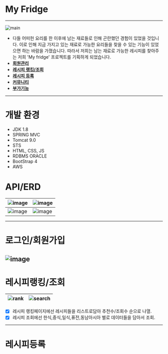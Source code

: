 # My Fridge
---
![main](https://github.com/tjehdgh/myfridge/assets/146055280/c215bc61-fd05-4447-9b8e-309c9b8410e0)
<br>
* 다들 어떠헌 요리를 한 이후에 남는 
재료들로 인해 곤란했던 경험이 있었을 것입니다.
이로 인해 지금 가지고 있는 재료로 
가능한 요리들을 찾을 수 있는 기능이 있었으면 하는 바람을 가졌습니다.
따라서 저희는 남는 재료로 가능한 
레시피를 찾아주는 저희 'My fridge' 프로젝트를 기획하게 되었습니다.
* **[회원관리](#로그인/회원가입)**
* **[레시피 랭킹/조회](#레시피랭킹/조회)**
* **[레시피 등록](#레시피등록)**
* **[커뮤니티](#Q&A게시판)**
* **[부가기능](#etc)** 
---
# 개발 환경
* JDK 1.8
* SPRING MVC
* Tomcat 9.0
* STS
* HTML, CSS, JS
* RDBMS ORACLE
* BootStrap 4<br>
* AWS

# API/ERD
![image](https://github.com/tjehdgh/myfridge/assets/146055280/7b17ecd4-0b28-4d36-bb14-5f861e6a93ce)|![image](https://github.com/tjehdgh/myfridge/assets/146055280/0442a9be-636a-4804-9da8-5b902333b23d) 
---|---|
![image](https://github.com/tjehdgh/myfridge/assets/146055280/3045d3bb-ea0c-4326-af6c-1faafb7a2a25)|![image](https://github.com/tjehdgh/myfridge/assets/146055280/506a60ef-2f27-4f50-b2a8-518ec26bce1b)
---
# 로그인/회원가입
![image](https://github.com/tjehdgh/myfridge/assets/146055280/cebcfa45-3335-42e0-a639-6defbc3e8dea)
---
# 레시피랭킹/조회
![rank](https://github.com/tjehdgh/myfridge/assets/146055280/8788bb70-9876-48aa-b27b-117b8d389b7b)|![search](https://github.com/tjehdgh/myfridge/assets/146055280/dad7094c-08a6-44b5-af12-0b1f9c8ceaf6)
---|---|
- [x] 레시피 랭킹페이지에선 레시피들을 리스트로담아 추천수/조회수 순으로 나열.
- [x] 레시피 조회에선 한식,중식,일식,퓨전,동남아시아 별로 데이터들을 담아서 조회.
---
# 레시피등록
